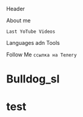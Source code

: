 Header

About me

``Last YoTube Videos``

Languages adn Tools

Follow Me ``ссылка на Телегу``

# Bulldog_sl
# test
